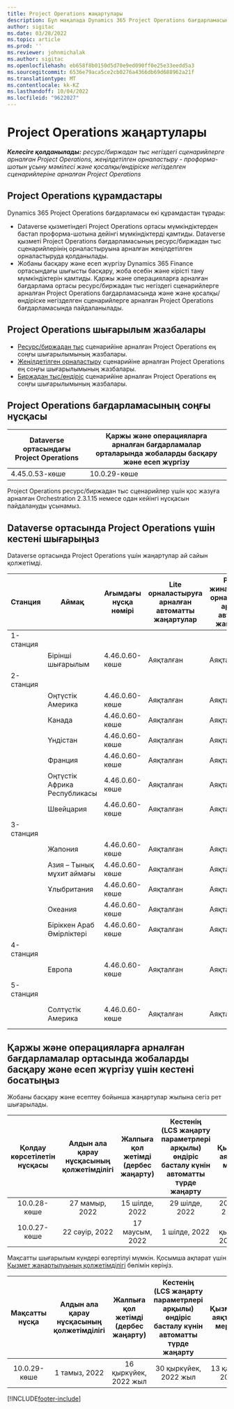 ```yaml
---
title: Project Operations жаңартулары
description: Бұл мақалада Dynamics 365 Project Operations бағдарламасының шығарылған нұсқалары туралы ақпарат берілген.
author: sigitac
ms.date: 03/28/2022
ms.topic: article
ms.prod: ''
ms.reviewer: johnmichalak
ms.author: sigitac
ms.openlocfilehash: eb658f8b0150d5d70e9ed090ff0e25e33eedd5a3
ms.sourcegitcommit: 6536e79aca5ce2cb0276a4366db69d688962a21f
ms.translationtype: MT
ms.contentlocale: kk-KZ
ms.lasthandoff: 10/04/2022
ms.locfileid: "9622027"
---
```

# <a name="project-operations-updates"></a>Project Operations жаңартулары

_**Келесіге қолданылады:** ресурс/биржадан тыс негіздегі сценарийлерге арналған Project Operations, жеңілдетілген орналастыру - проформа-шотын ұсыну мәмілесі және қосалқы/өндіріске негізделген сценарийлеріне арналған Project Operations_



## <a name="project-operations-components"></a>Project Operations құрамдастары

Dynamics 365 Project Operations бағдарламасы екі құрамдастан тұрады:

- Dataverse қызметіндегі Project Operations ортасы мүмкіндіктерден бастап проформа-шотына дейінгі мүмкіндіктерді қамтиды. Dataverse қызметі Project Operations бағдарламасының ресурс/биржадан тыс сценарийлерінің орналастыруына арналған жеңілдетілген орналастыруда қолданылады.
- Жобаны басқару және есеп жүргізу Dynamics 365 Finance ортасындағы шығысты басқару, жоба есебін және кірісті тану мүмкіндіктерін қамтиды. Қаржы және операцияларға арналған бағдарлама ортасы ресурс/биржадан тыс негіздегі сценарийлерге арналған Project Operations бағдарламасында және және қосалқы/өндіріске негізделген сценарийлерге арналған Project Operations бағдарламасында пайдаланылады.

## <a name="project-operations-release-notes"></a>Project Operations шығарылым жазбалары
- [Ресурс/биржадан тыс](whats-new-july-2022-resource-based.md) сценарийіне арналған Project Operations ең соңғы шығарылымының жазбалары.
- [Жеңілдетілген орналастыру](../pro/whats-new/whats-new-july-2022-lite.md) сценарийіне арналған Project Operations ең соңғы шығарылымының жазбалары.
- [Биржадан тыс/өндіріс](../prod-pma/whats-new/whats-new-jul-2022-stocked.md) сценарийіне арналған Project Operations ең соңғы шығарылымының жазбалары.

## <a name="project-operations-latest-version"></a>Project Operations бағдарламасының соңғы нұсқасы

| Dataverse ортасындағы Project Operations | Қаржы және операцияларға арналған бағдарламалар орталарында жобаларды басқару және есеп жүргізу | 
| --- | --- |
| 4.45.0.53-көше | 10.0.29-көше |

Project Operations ресурс/биржадан тыс сценарийлер үшін қос жазуға арналған Orchestration 2.3.1.15 немесе одан кейінгі нұсқасын пайдалануды ұсынамыз.

## <a name="release-schedule-for-project-operations-on-dataverse-environment"></a>Dataverse ортасында Project Operations үшін кестені шығарыңыз

Dataverse ортасында Project Operations үшін жаңартулар ай сайын қолжетімді. 

| Станция | Аймақ | Ағымдағы нұсқа нөмірі | Lite орналастыруға арналған автоматты жаңартулар | Ресурс/жинақталмаған орналастыруға арналған автоматты жаңартулар | Келесі нұсқа нөмірі | Келесі нұсқа жалпыға қолжетімді |
|-----------|-----------------------|-----------------|--------------------|---------------------|---------------------|---------------------|
| 1-станция |   &nbsp;              |    &nbsp;       | &nbsp;             |      &nbsp;         |      &nbsp;         |      &nbsp;         |
|   &nbsp;  | Бірінші шығарылым         |  4.46.0.60-көше      | Аяқталған           | Аяқталған            | TBD                 | 2022 жыл 07 қазан      |
| 2-станция |   &nbsp;              |    &nbsp;       | &nbsp;             |      &nbsp;         |      &nbsp;         |      &nbsp;         |
|   &nbsp;  | Оңтүстік Америка         |  4.46.0.60-көше      | Аяқталған           | Аяқталған            | TBD                 | 2022 жыл 14 қазан       |
|   &nbsp;  | Канада                |  4.46.0.60-көше      | Аяқталған           | Аяқталған            | TBD                 | 2022 жыл 14 қазан       |
|   &nbsp;  | Үндістан                 |  4.46.0.60-көше      | Аяқталған           | Аяқталған            | TBD                 | 2022 жыл 14 қазан       |
|   &nbsp;  | Франция                |  4.46.0.60-көше      | Аяқталған           | Аяқталған            | TBD                 | 2022 жыл 14 қазан       |
|   &nbsp;  | Оңтүстік Африка Республикасы          |  4.46.0.60-көше      | Аяқталған           | Аяқталған            | TBD                 | 2022 жыл 14 қазан       |
|   &nbsp;  | Швейцария           |  4.46.0.60-көше      | Аяқталған           | Аяқталған            | TBD                 | 2022 жыл 14 қазан       |
| 3-станция |      &nbsp;           |     &nbsp;      |     &nbsp;         |      &nbsp;         |      &nbsp;         |      &nbsp;         |
|   &nbsp;  | Жапония                 |  4.46.0.60-көше      | Аяқталған      | Аяқталған       | TBD                 | 2022 жыл 21 қазан       |
|   &nbsp;  | Азия – Тынық мұхит аймағы          |  4.46.0.60-көше      | Аяқталған      | Аяқталған       | TBD                 | 2022 жыл 21 қазан       |
|   &nbsp;  | Ұлыбритания         |  4.46.0.60-көше      | Аяқталған      | Аяқталған       | TBD                 | 2022 жыл 21 қазан       |
|   &nbsp;  | Океания               |  4.46.0.60-көше      | Аяқталған      | Аяқталған       | TBD                 | 2022 жыл 21 қазан       |
|   &nbsp;  | Біріккен Араб Әмірліктері  |  4.46.0.60-көше      | Аяқталған      | Аяқталған       | TBD                 | 2022 жыл 21 қазан       |
| 4-станция |     &nbsp;            |     &nbsp;      |     &nbsp;         |      &nbsp;         |      &nbsp;         |      &nbsp;         |
|   &nbsp;  | Европа                |  4.46.0.60-көше      | Аяқталған           | Аяқталған            | TBD           | 2022 жыл 28 қазан       |
| 5-станция |     &nbsp;            |     &nbsp;      |     &nbsp;         |      &nbsp;         |      &nbsp;         |      &nbsp;         |
|   &nbsp;  | Солтүстік Америка         |  4.46.0.60-көше      | Аяқталған           | Аяқталған            | TBD           | 04-қараша, 2022       |

## <a name="release-schedule-for-project-management-and-accounting-in-the-finance-and-operations-apps-environment"></a>Қаржы және операцияларға арналған бағдарламалар ортасында жобаларды басқару және есеп жүргізу үшін кестені босатыңыз

Жобаны басқару және есептеу бойынша жаңартулар жылына сегіз рет шығарылады.

|Қолдау көрсетілетін нұсқасы| Алдын ала қарау нұсқасының қолжетімділігі | Жалпыға қол жетімді (дербес жаңарту) | Кестенің (LCS жаңарту параметрлері арқылы) өндіріс басталу күнін автоматты түрде жаңарту |   Қызметтің аяқталуы мерзімі   |
|:---------------:|:---------------------------:|:---------------------------------:|:--------------------------------------------------------------------:|:------------------:|
|     10.0.28-көше     |      27 мамыр, 2022           |        15 шілде, 2022              |                          29 шілде, 2022                               | 2022 жыл 21 қазан   |
|     10.0.27-көше     |      22 сәуір, 2022         |        17 маусым, 2022              |                          1 шілде, 2022                                | 16 қыркүйек, 2022 жыл |

Мақсатты шығарылым күндері өзгертілуі мүмкін. Қосымша ақпарат үшін [Қызмет жаңартылуының қолжетімділігі](/dynamics365/fin-ops-core/fin-ops/get-started/public-preview-releases?toc=%2fdynamics365%2ffinance%2ftoc.json) бөлімін көріңіз.

|Мақсатты нұсқа | Алдын ала қарау нұсқасының қолжетімділігі | Жалпыға қол жетімді (дербес жаңарту) | Кестенің (LCS жаңарту параметрлері арқылы) өндіріс басталу күнін автоматты түрде жаңарту |   Қызметтің аяқталуы мерзімі   |
|:---------------:|:---------------------------:|:---------------------------------:|:--------------------------------------------------------------------:|:------------------:|
|     10.0.29-көше     |      1 тамыз, 2022         |       16 қыркүйек, 2022 жыл          |                        30 қыркүйек, 2022 жыл                            | 13 қаңтар, 2023   |

[!INCLUDE[footer-include](../includes/footer-banner.md)]
